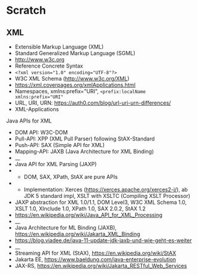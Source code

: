 # Scratch

## XML

- Extensible Markup Language (XML)
- Standard Generalized Markup Language (SGML)
- http://www.w3c.org
- Reference Concrete Syntax
- `<?xml version="1.0" encoding="UTF-8"?>`
- W3C XML Schema (http://www.w3c.org/XML)
- https://xml.coverpages.org/xmlApplications.html
- Namespaces, xmlns:prefix="URI", `<prefix:localName xmlns:prefix="URI"`
- URL, URI, URN: https://auth0.com/blog/url-uri-urn-differences/
- XML-Applications

Java APIs for XML
- DOM API: W3C-DOM
- Pull-API: XPP (XML Pull Parser) following StAX-Standard
- Push-API: SAX (Simple API for XML)
- Mapping-API: JAXB (Java Architecture for XML Binding)
- __
- Java API for XML Parsing (JAXP)
- - DOM, SAX, XPath, StAX are pure APIs
- - Implementation: Xerces (https://xerces.apache.org/xerces2-j/), ab JDK 5 standard impl, 
    XSLT with XSLTC (Compiling XSLT Processor)
- JAXP abstraction for XML 1.0/1.1, DOM Level3, W3C XML Schema 1.0, XSLT 1.0, XInclude 1.0,
  XPath 1.0, SAX 2.0.2, StAX 1.2
- https://en.wikipedia.org/wiki/Java_API_for_XML_Processing
- __
- Java Architecture for ML Binding (JAXB), https://en.wikipedia.org/wiki/Jakarta_XML_Binding
- https://blog.viadee.de/java-11-update-jdk-jaxb-und-wie-geht-es-weiter
- __
- Streaming API for XML (StAX), https://en.wikipedia.org/wiki/StAX
- Jakarta EE, https://www.baeldung.com/java-enterprise-evolution
- JAX-RS, https://en.wikipedia.org/wiki/Jakarta_RESTful_Web_Services